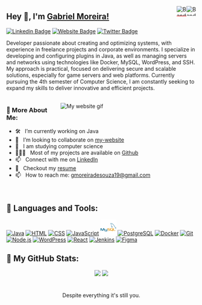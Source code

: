 
<!-- Language selector -->
<a href="https://github.com/mateusneresrb/mateusneresrb/blob/main/README-PT.md"><img src="https://vetores.org/d/bandeira-do-brasil.svg" alt="Bandeira do Brasil" width="26" height="26" align="right"></a>
<a href="https://github.com/mateusneresrb/mateusneresrb"><img src="https://vetores.org/d/bandeira-estados-unidos.svg" alt="Bandeira dos Estados Unidos" width="26" height="26" style="border-bottom: 1px solid red;line" align="right"></a>
## Hey 👋, I'm [Gabriel Moreira!](https://github.com/GabrielMoreiradeSouza)
  
<!-- Social -->
[![Linkedin Badge](https://img.shields.io/badge/-LinkedIn-0e76a8?style=flat-square&logo=Linkedin&logoColor=white)](https://www.linkedin.com/in/gabriel-moreira-de-souza-bb4289240/)
[![Website Badge]([https://img.shields.io/badge/Website-3b5998?style=flat-square&logo=google-chrome&logoColor=white)](https://gabrielmoreiradesouza.github.io/GabrielMoreira.dev/](https://gabrielmoreiradesouza-dev.vercel.app/))
[![Twitter Badge](https://img.shields.io/badge/-Twitter-1DA1F2?style=flat-square&logo=Twitter&logoColor=white)
](https://x.com/Gabriel41216870)

Developer passionate about creating and optimizing systems, with experience in freelance projects and corporate environments. I specialize in developing and configuring plugins in Java, as well as managing servers and networks using technologies like Docker, MySQL, WordPress, and SSH. My approach is practical, focused on delivering secure and scalable solutions, especially for game servers and web platforms. Currently pursuing the 4th semester of Computer Science, I am constantly seeking to expand my skills to deliver innovative and efficient projects.
<br/>
<br/>

<div style="float:right; margin-left:10px;">
<img align="right" alt="My website gif" src="https://i.imgur.com/NfW3FDd.png" width="360px"/>
</div>
  
### 📝 More About Me:

- 🛠️ &nbsp; I’m currently working on Java
- 🤝 &nbsp; I’m looking to collaborate on [my-website](https://github.com/GabrielMoreiradeSouza/GabrielMoreira.dev.git)
- 📘 &nbsp; I am studying computer science
- 👨🏻‍💻 &nbsp; Most of my projects are available on [Github](https://github.com/GabrielMoreiradeSouza?tab=repositories)
- 📫 &nbsp; Connect with me on  [LinkedIn](https://www.linkedin.com/in/gabriel-moreira-de-souza-bb4289240/)
- 📝 &nbsp; Checkout my [resume](https://github.com/GabrielMoreiradeSouza) 
- 📫 &nbsp; How to reach me: [gmoreiradesouza19@gmail.com](mailto:gmoreiradesouza19@gmail.com)
<br>

## 🔨 Languages and Tools:
<a href="https://www.java.com" target="_blank"><img alt="Java" height="42px" src="https://raw.githubusercontent.com/rahul-jha98/github_readme_icons/main/language_and_tools/square/java/java.svg"/></a>
<a href="https://developer.mozilla.org/en-US/docs/Web/HTML" target="_blank"><img alt="HTML" height="42px" src="https://raw.githubusercontent.com/rahul-jha98/README_icons/4d06112f039d3d302017842f696129642a58f6a5/language_and_tools/square/html/html.svg"/></a>
<a href="https://developer.mozilla.org/en-US/docs/Web/CSS" target="_blank"><img alt="CSS" height="42px" src="https://raw.githubusercontent.com/rahul-jha98/README_icons/4d06112f039d3d302017842f696129642a58f6a5/language_and_tools/square/css/css.svg"/></a>
<a href="https://developer.mozilla.org/en-US/docs/Web/JavaScript" target="_blank"><img alt="JavaScript" height="42px" src="https://raw.githubusercontent.com/rahul-jha98/github_readme_icons/main/language_and_tools/square/javascript/javascript.svg"/></a>
<a href="https://www.mysql.com/" target="_blank"><img alt="MySQL" height="42px" src="https://raw.githubusercontent.com/devicons/devicon/master/icons/mysql/mysql-original-wordmark.svg"/></a>
<a href="https://www.postgresql.org/" target="_blank"><img alt="PostgreSQL" height="42px" src="https://vetores.org/d/postgresql.svg"/></a>
<a href="https://www.docker.com/" target="_blank"><img alt="Docker" height="42px" src="https://raw.githubusercontent.com/rahul-jha98/README_icons/4d06112f039d3d302017842f696129642a58f6a5/language_and_tools/square/docker/docker.svg"/></a>
<a href="https://git-scm.com/" target="_blank"><img alt="Git" height="42px" src="https://raw.githubusercontent.com/rahul-jha98/github_readme_icons/main/language_and_tools/square/git-scm/git-scm.svg"/></a>
<a href="https://nodejs.org/" target="_blank"><img alt="Node.js" height="42px" src="https://raw.githubusercontent.com/rahul-jha98/github_readme_icons/main/language_and_tools/square/node/node.svg"/></a>
<a href="https://wordpress.org/" target="_blank"><img alt="WordPress" height="42px" src="https://www.svgrepo.com/download/12244/wordpress-logo.svg"/></a>
<a href="https://reactjs.org/" target="_blank"><img alt="React" height="42px" src="https://raw.githubusercontent.com/rahul-jha98/github_readme_icons/main/language_and_tools/square/react/react.svg"/></a>
<a href="https://www.jenkins.io/" target="_blank"><img alt="Jenkins" height="42px" src="https://raw.githubusercontent.com/rahul-jha98/README_icons/4d06112f039d3d302017842f696129642a58f6a5/language_and_tools/square/jenkins/jenkins.svg"/></a>
<a href="https://www.figma.com/" target="_blank"><img alt="Figma" height="42px" src="https://raw.githubusercontent.com/rahul-jha98/github_readme_icons/main/language_and_tools/square/figma/figma.svg"/></a>


## 🏅 My GitHub Stats:
<div align="center">
<img height="180em" src="https://github-readme-stats.vercel.app/api?username=GabrielMoreiradeSouza&show_icons=true&&count_private=true&include_all_commits=true&theme=dark" />
<img height="180em" src="https://github-readme-stats.vercel.app/api/top-langs/?username=GabrielMoreiradeSouza&exclude_repo=KNN-Image-Classification&show_icons=true&layout=compact&langs_count=8&theme=dark"/>
</div>

#
<div align="center">
Despite everything it's still you.
</div>
